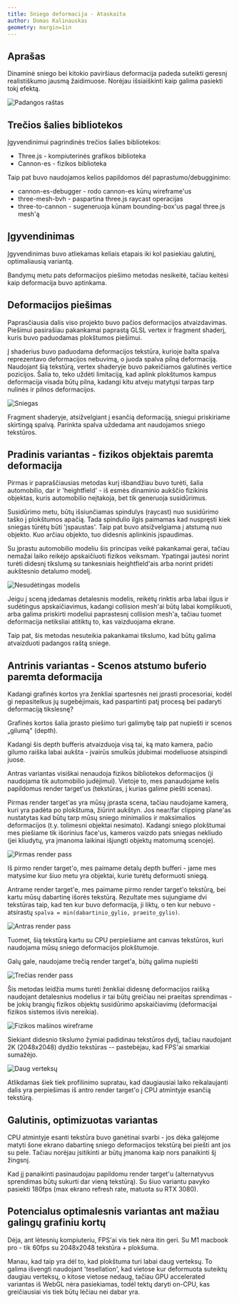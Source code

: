 ```yaml
---
title: Sniego deformacija - Ataskaita
author: Domas Kalinauskas
geometry: margin=1in
---
```


<!-- pandoc -f markdown+lists_without_preceding_blankline -V geometry:margin=1in ataskaita.md --pdf-engine=xelatex -o a.pdf -->

## Aprašas
Dinaminė sniego bei kitokio paviršiaus deformacija padeda suteikti
geresnį realistiškumo jausmą žaidimuose. Norėjau išsiaiškinti kaip
galima pasiekti tokį efektą.

![Padangos raštas](./doc_photos/padangos%20rastas.jpg)

## Trečios šalies bibliotekos

Įgyvendinimui pagrindinės trečios šalies bibliotekos:
- Three.js - kompiuterinės grafikos biblioteka
- Cannon-es - fizikos biblioteka

Taip pat buvo naudojamos kelios papildomos dėl paprastumo/debugginimo:
- cannon-es-debugger - rodo cannon-es kūnų wireframe'us
- three-mesh-bvh - paspartina three.js raycast operacijas
- three-to-cannon - sugeneruoja kūnam bounding-box'us pagal three.js mesh'ą

## Įgyvendinimas

Įgyvendinimas buvo atliekamas keliais etapais iki kol pasiekiau
galutinį, optimaliausią variantą.

Bandymų metu pats deformacijos piešimo metodas nesikeitė, tačiau keitėsi
kaip deformacija buvo aptinkama.

## Deformacijos piešimas

Paprasčiausia dalis viso projekto buvo pačios deformacijos
atvaizdavimas. Piešimui pasirašiau pakankamai paprastą GLSL vertex ir
fragment shaderį, kuris buvo paduodamas plokštumos piešimui.

Į shaderius buvo paduodama deformacijos tekstūra, kurioje balta spalva
reprezentavo deformacijos nebuvimą, o juoda spalva pilną deformaciją.
Naudojant šią tekstūrą, vertex shaderyje buvo pakeičiamos galutinės
vertice pozicijos. Šalia to, teko uždėti limitaciją, kad aplink
plokštumos kampus deformacija visada būtų pilna, kadangi kitu atveju
matytųsi tarpas tarp nulinės ir pilnos deformacijos.

![Sniegas](./doc_photos/sng.jpg "Sniegas")

Fragment shaderyje, atsižvelgiant į esančią deformaciją, sniegui
priskiriame skirtingą spalvą. Parinkta spalva uždedama ant naudojamos
sniego tekstūros.

## Pradinis variantas - fizikos objektais paremta deformacija

Pirmas ir papraščiausias metodas kurį išbandžiau buvo turėti, šalia
automobilio, dar ir 'heightfield' - iš esmės dinaminio aukščio fizikinis
objektas, kuris automobilio neįtakoja, bet tik generuoja susidūrimus.

Susidūrimo metu, būtų išsiunčiamas spindulys (raycast) nuo susidūrimo
taško į plokštumos apačią. Tada spindulio ilgis paimamas kad nuspręsti
kiek sniegas tūrėtų būti 'įspaustas'. Taip pat buvo atsižvelgiama į
atstumą nuo objekto. Kuo arčiau objekto, tuo didesnis aplinkinis
įspaudimas.

Su įprastu automobilio modeliu šis principas veikė pakankamai gerai,
tačiau nemažai laiko reikėjo apskaičiuoti fizikos veiksmam. Ypatingai jautėsi
norint turėti didesnį tikslumą su tankesniais heightfield'ais arba
norint pridėti aukštesnio detalumo modelį.

![Nesudėtingas modelis](./doc_photos/paprastas%20modelis.jpg)

Jeigu į sceną įdedamas detalesnis modelis, reikėtų rinktis arba labai
ilgus ir sudėtingus apskaičiavimus, kadangi collision mesh'ai būtų labai
komplikuoti, arba galima priskirti modeliui paprastesnį collision
mesh'a, tačiau tuomet deformacija netiksliai atitiktų to, kas
vaizduojama ekrane.

Taip pat, šis metodas nesuteikia pakankamai tikslumo, kad būtų galima
atvaizduoti padangos raštą sniege.

## Antrinis variantas - Scenos atstumo buferio paremta deformacija

Kadangi grafinės kortos yra ženkliai spartesnės nei įprasti procesoriai,
kodėl gi nepasitelkus jų sugebėjimais, kad paspartinti patį procesą bei
padaryti deformaciją tikslesnę?

Grafinės kortos šalia įprasto piešimo turi galimybę taip pat nupiešti ir
scenos „gilumą" (depth).

Kadangi šis depth bufferis atvaizduoja visą tai, ką mato kamera, pačio
gilumo raiška labai aukšta - įvairūs smulkūs įdubimai modeliuose
atsispindi juose.

Antras variantas visiškai nenaudoja fizikos bibliotekos deformacijos (ji
naudojama tik automobilio judėjimui). Vietoje to, mes panaudojame kelis
papildomus render target'us (tekstūras, į kurias galime piešti scenas).

Pirmas render target'as yra mūsų įprasta scena, tačiau naudojame kamerą,
kuri yra padėta po plokštuma, žiūrint aukštyn. Jos near/far clipping
plane'as nustatytas kad būtų tarp mūsų sniego minimalios ir maksimalios
deformacijos (t.y. tolimesni objektai nesimato). Kadangi sniego
plokštumai mes piešiame tik išorinius face'us, kameros vaizdo pats
sniegas nekliudo (jei kliudytų, yra įmanoma laikinai išjungti objektų
matomumą scenoje).

![Pirmas render pass](./doc_photos/depth%20camera%20orig%20scene.jpg)

Iš pirmo render target'o, mes paimame detalų depth bufferi - jame mes
matysime kur šiuo metu yra objektai, kurie turėtų deformuoti sniegą.

Antrame render target'e, mes paimame pirmo render target'o tekstūrą, bei
kartu mūsų dabartinę išorės tekstūrą. Rezultate mes sujungiame dvi
tekstūras taip, kad ten kur buvo deformacija, ji liktų, o ten kur
nebuvo - atsirastų `spalva = min(dabartinio_gylio, praeito_gylio)`.

![Antras render pass](./doc_photos/depth%20camera%20screen.jpg)

Tuomet, šią tekstūrą kartu su CPU perpiešiame ant canvas tekstūros, kuri
naudojama mūsų sniego deformacijos plokštumoje.

Galų gale, naudojame trečią render target'a, būtų galima nupiešti

![Trečias render pass](./doc_photos/deformaciju%20nuo%20padangu.jpg)

Šis metodas leidžia mums turėti ženkliai didesnę deformacijos raišką
naudojant detalesnius modelius ir tai būtų greičiau nei praeitas
sprendimas - be jokių brangių fizikos objektų susidūrimo apskaičiavimų
(deformacijai fizikos sistemos išvis nereikia).

![Fizikos mašinos wireframe](./doc_photos/physics%20wireframe.jpg)

Siekiant didesnio tikslumo žymiai padidinau tekstūros dydį, tačiau
naudojant 2K (2048x2048) dydžio tekstūras -- pastebėjau, kad FPS'ai
smarkiai sumažėjo.

![Daug verteksų](./doc_photos/sniego%20wireframe.jpg)

Atlikdamas šiek tiek profilinimo supratau, kad daugiausiai laiko
reikalaujanti dalis yra perpiešimas iš antro render target'o į CPU
atmintyje esančią tekstūrą.

## Galutinis, optimizuotas variantas

CPU atmintyje esanti tekstūra buvo ganėtinai svarbi - jos dėka galėjome
matyti šone ekrano dabartinę sniego deformacijos tekstūrą bei piešti ant
jos su pele. Tačiau norėjau įsitikinti ar būtų įmanoma kaip nors
panaikinti šį žingsnį.

Kad jį panaikinti pasinaudojau papildomu render target'u (alternatyvus
sprendimas būtų sukurti dar vieną tekstūrą). Su šiuo variantu pavyko
pasiekti 180fps (max ekrano refresh rate, matuota su RTX 3080).

## Potencialus optimalesnis variantas ant mažiau galingų grafiniu kortų

Dėja, ant lėtesnių kompiuteriu, FPS'ai vis tiek nėra itin geri. Su M1
macbook pro - tik 60fps su 2048x2048 tekstūra + plokšuma.

Manau, kad taip yra dėl to, kad plokštuma turi labai daug verteksų. To
galima išvengti naudojant 'tesellation', kad vietose kur deformuota
suteiktų daugiau verteksų, o kitose vietose nedaug, tačiau GPU
accelerated variantas iš WebGL nėra pasiekiamas, todėl tektų daryti
on-CPU, kas greičiausiai vis tiek būtų lėčiau nei dabar yra.